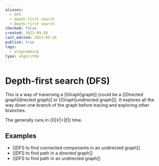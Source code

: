 ```yaml
---
aliases:
  - DFS
  - depth-first search
  - Depth-first search
checked: false
created: 2023-09-26
last_edited: 2023-09-26
publish: true
tags:
  - programming
type: algorithm
---
```

# Depth-first search (DFS)

This is a way of traversing a [[Graph|graph]] (could be a [[Directed graph|directed graph]] or [[Graph|undirected graph]]). It explores all the way down one branch of the graph before tracing and exploring other branches.

The generally runs in $O(\vert V \vert + \vert E \vert)$ time.

## Examples

- [[DFS to find connected components in an undirected graph]]
- [[DFS to find path in a directed graph]]
- [[DFS to find path in an undirected graph]]
